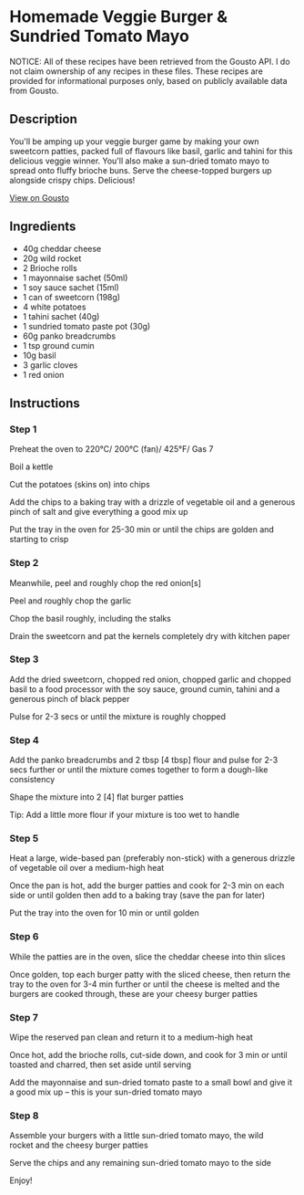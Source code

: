 # Homemade Veggie Burger & Sundried Tomato Mayo

NOTICE: All of these recipes have been retrieved from the Gousto API. I do not claim ownership of any recipes in these files. These recipes are provided for informational purposes only, based on publicly available data from Gousto.

## Description

You'll be amping up your veggie burger game by making your own sweetcorn patties, packed full of flavours like basil, garlic and tahini for this delicious veggie winner. You'll also make a sun-dried tomato mayo to spread onto fluffy brioche buns. Serve the cheese-topped burgers up alongside crispy chips. Delicious!

[View on Gousto](https://www.gousto.co.uk/recipes/cookbook/homemade-veggie-burger-sundried-tomato-mayo)

## Ingredients

- 40g cheddar cheese
- 20g wild rocket
- 2 Brioche rolls
- 1 mayonnaise sachet (50ml)
- 1 soy sauce sachet (15ml)
- 1 can of sweetcorn (198g)
- 4 white potatoes
- 1 tahini sachet (40g)
- 1 sundried tomato paste pot (30g)
- 60g panko breadcrumbs
- 1 tsp ground cumin
- 10g basil
- 3 garlic cloves
- 1 red onion

## Instructions


### Step 1

Preheat the oven to 220°C/ 200°C (fan)/ 425°F/ Gas 7


Boil a kettle


Cut the potatoes (skins on) into chips


Add the chips to a baking tray with a drizzle of vegetable oil and a generous pinch of salt and give everything a good mix up


Put the tray in the oven for 25-30 min or until the chips are golden and starting to crisp


### Step 2

Meanwhile, peel and roughly chop the red onion<span class="text-danger">[s]</span>


Peel and roughly chop the garlic


Chop the basil roughly, including the stalks


Drain the sweetcorn and pat the kernels completely dry with kitchen paper


### Step 3

Add the dried sweetcorn, chopped red onion, chopped garlic and chopped basil to a food processor with the soy sauce, ground cumin, tahini and a generous pinch of black pepper


Pulse for 2-3 secs or until the mixture is roughly chopped


### Step 4

Add the panko breadcrumbs and 2 tbsp <span class="text-danger">[4 tbsp]</span> <span class="text-highlight">flour</span><span class="text-highlight"> </span>and pulse for 2-3 secs further or until the mixture comes together to form a dough-like consistency


Shape the mixture into 2 <span class="text-danger">[4]</span> flat <span class="text-highlight">burger patties</span>


Tip: Add a little more flour if your mixture is too wet to handle


### Step 5

Heat a large, wide-based pan (preferably non-stick) with a generous drizzle of vegetable oil over a medium-high heat 


Once the pan is hot, add the burger patties and cook for 2-3 min on each side or until golden then add to a baking tray (save the pan for later)


Put the tray into the oven for 10 min or until golden


### Step 6

<span class="text-highlight">While the patties are in the oven,</span> slice the cheddar cheese into thin slices


Once golden, top each burger patty with the sliced cheese, then return the tray to the oven for 3-4 min further or until the cheese is melted and the burgers are cooked through, these are your <span class="text-highlight">cheesy burger patties</span>


### Step 7

<span class="text-highlight">Wipe</span> the reserved pan clean and return it to a medium-high heat


Once hot, add the brioche rolls, cut-side down, and cook for 3 min or until toasted and charred, then set aside until serving


Add the mayonnaise and sun-dried tomato paste to a small bowl and give it a good mix up – this is your sun-dried tomato mayo

### Step 8

Assemble your burgers with a little sun-dried tomato mayo, the <span class="text-highlight">wild rocket</span> and the cheesy burger patties


Serve the chips and any remaining sun-dried tomato mayo to the side


Enjoy!

